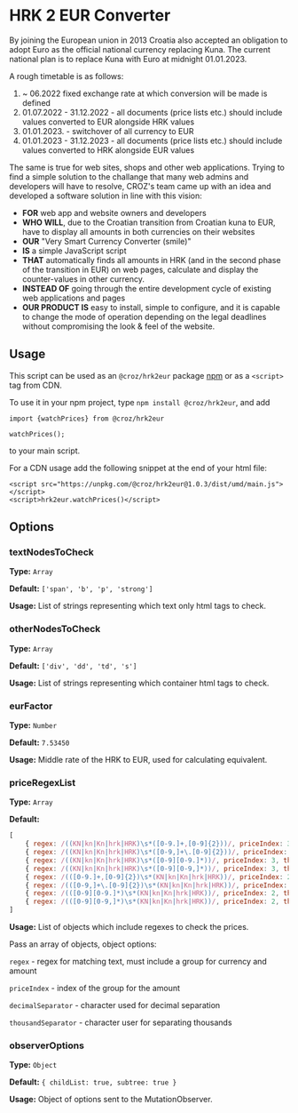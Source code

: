 # HRK 2 EUR Converter

By joining the European union in 2013 Croatia also accepted an obligation to adopt Euro as the official national
 currency replacing Kuna. The current national plan is to replace Kuna with Euro at midnight 01.01.2023.

A rough timetable is as follows:

1. ~ 06.2022 fixed exchange rate at which conversion will be made is defined
2. 01.07.2022 - 31.12.2022 - all documents (price lists etc.) should include values converted to EUR alongside HRK values
3. 01.01.2023. - switchover of all currency to EUR
4. 01.01.2023 - 31.12.2023 - all documents (price lists etc.) should include values converted to HRK alongside EUR values

The same is true for web sites, shops and other web applications. Trying to find a simple solution to the challange that many web 
admins and developers will have to resolve, CROZ's team came up with an idea and developed a software solution in line with this vision:

- **FOR** web app and website owners and developers
- **WHO WILL**, due to the Croatian transition from Croatian kuna to EUR, have to display all amounts in both currencies on their websites
- **OUR** "Very Smart Currency Converter (smile)" 
- **IS** a simple JavaScript script
- **THAT** automatically finds all amounts in HRK (and in the second phase of the transition in EUR) on web pages, 
calculate and display the counter-values in other currency.
- **INSTEAD OF** going through the entire development cycle of existing web applications and pages 
- **OUR PRODUCT IS** easy to install, simple to configure, and it is capable to change the mode of operation 
depending on the legal deadlines without compromising the look & feel of the website.

## Usage

This script can be used as an `@croz/hrk2eur` package [npm](https://www.npmjs.com/package/@croz/hrk2eur) or as a `<script>` tag from CDN.

To use it in your npm project, type `npm install @croz/hrk2eur`, and add 
```
import {watchPrices} from @croz/hrk2eur

watchPrices();
``` 
to your main script.


For a CDN usage add the following snippet at the end of your html file: 

```
<script src="https://unpkg.com/@croz/hrk2eur@1.0.3/dist/umd/main.js"></script>
<script>hrk2eur.watchPrices()</script>
```

## Options

### textNodesToCheck

**Type:** `Array`

**Default:** `['span', 'b', 'p', 'strong']`

**Usage:** List of strings representing which text only html tags to check.

### otherNodesToCheck

**Type:** `Array`

**Default:** `['div', 'dd', 'td', 's']`

**Usage:** List of strings representing which container html tags to check.

### eurFactor

**Type:** `Number`

**Default:** `7.53450`

**Usage:** Middle rate of the HRK to EUR, used for calculating equivalent.

### priceRegexList

**Type:** `Array`

**Default:** 
```javascript
[
    { regex: /((KN|kn|Kn|hrk|HRK)\s*([0-9.]+,[0-9]{2}))/, priceIndex: 3, decimalSeparator: ',', thousandSeparator: '.' },  // HRK 2.000,00
    { regex: /((KN|kn|Kn|hrk|HRK)\s*([0-9,]+\.[0-9]{2}))/, priceIndex: 3, decimalSeparator: '.', thousandSeparator: ',' }, // HRK 2,000.00
    { regex: /((KN|kn|Kn|hrk|HRK)\s*([0-9][0-9.]*))/, priceIndex: 3, thousandSeparator: '.' }, // HRK 1.000
    { regex: /((KN|kn|Kn|hrk|HRK)\s*([0-9][0-9,]*))/, priceIndex: 3, thousandSeparator: ',' }, // HRK 20,000
    { regex: /(([0-9.]+,[0-9]{2})\s*(KN|kn|Kn|hrk|HRK))/, priceIndex: 2, decimalSeparator: ',', thousandSeparator: '.' }, // 2.000,00 HRK
    { regex: /(([0-9,]+\.[0-9]{2})\s*(KN|kn|Kn|hrk|HRK))/, priceIndex: 2, decimalSeparator: '.', thousandSeparator: ',' }, // 2,000.00 HRK
    { regex: /(([0-9][0-9.]*)\s*(KN|kn|Kn|hrk|HRK))/, priceIndex: 2, thousandSeparator: '.' }, // 20.000 kn
    { regex: /(([0-9][0-9,]*)\s*(KN|kn|Kn|hrk|HRK))/, priceIndex: 2, thousandSeparator: ',' }, // 20,000 kn
]
```

**Usage:** List of objects which include regexes to check the prices.

Pass an array of objects, object options:

`regex` - regex for matching text, must include a group for currency and amount

`priceIndex` - index of the group for the amount

`decimalSeparator` - character used for decimal separation

`thousandSeparator` - character user for separating thousands

### observerOptions

**Type:** `Object`

**Default:** `{ childList: true, subtree: true }`

**Usage:** Object of options sent to the MutationObserver.

